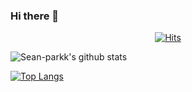 ### Hi there 👋
<!-- Hits Counter -->

<div align=center>

[![Hits](https://hits.seeyoufarm.com/api/count/incr/badge.svg?url=https%3A%2F%2Fgithub.com%2Fsean-parkk)](https://hits.seeyoufarm.com)

</div>

<!-- Github Stats -->
![Sean-parkk's github stats](https://github-readme-stats.vercel.app/api?username=sean-parkk&show_icons=true)

<!-- Top Lang Card -->
[![Top Langs](https://github-readme-stats.vercel.app/api/top-langs/?username=sean-parkk&layout=compact)](https://github.com/sean-parkk)
<!--
**Sean-Parkk/Sean-parkk** is a ✨ _special_ ✨ repository because its `README.md` (this file) appears on your GitHub profile.

Here are some ideas to get you started:

- 🔭 I’m currently working on ...
- 🌱 I’m currently learning ...
- 👯 I’m looking to collaborate on ...
- 🤔 I’m looking for help with ...
- 💬 Ask me about ...
- 📫 How to reach me: ...
- 😄 Pronouns: ...
- ⚡ Fun fact: ...
-->
